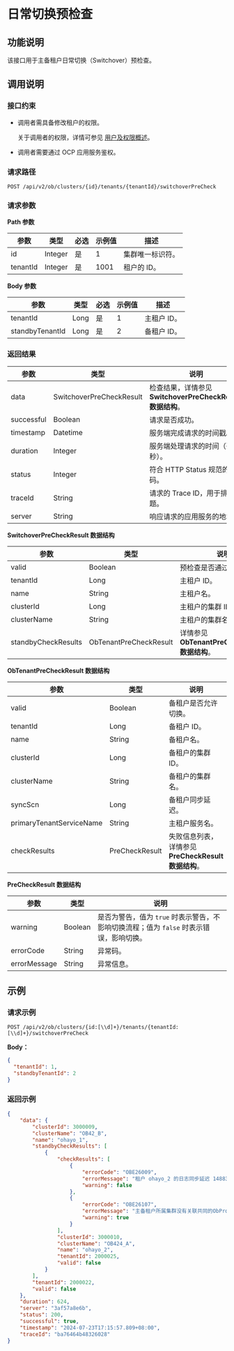 # 日常切换预检查

## 功能说明

该接口用于主备租户日常切换（Switchover）预检查。

## 调用说明

### 接口约束

* 调用者需具备修改租户的权限。

    关于调用者的权限，详情可参见 [用户及权限概述](../../../1600.system-management-features/200.manage-users/50.user-management-overview.md)。

* 调用者需要通过 OCP 应用服务鉴权。

### 请求路径

`POST /api/v2/ob/clusters/{id}/tenants/{tenantId}/switchoverPreCheck`

### 请求参数

**Path 参数**

| 参数 | 类型    | 必选 | 示例值 | 描述           |
|------|---------|------|--------|-----------------|
| id   | Integer | 是   | 1      | 集群唯一标识符。 |
| tenantId |  Integer | 是   | 1001      | 租户的 ID。 |

**Body 参数**

| 参数  |  类型  |  必选  | 示例值  |  描述  |
|-------|--------|---------|---------|---------|
| tenantId  |  Long  |  是  |  1  | 主租户 ID。 |
| standbyTenantId | Long | 是 | 2 | 备租户 ID。 |

### 返回结果

|  参数  |  类型  |  说明  |
|---------|---------|---------|
|  data        |  SwitchoverPreCheckResult  | 检查结果，详情参见 **SwitchoverPreCheckResult 数据结构**。 |
|  successful  |  Boolean  |  请求是否成功。  |
|  timestamp   |  Datetime  |  服务端完成请求的时间戳。  |
|  duration    |  Integer  |  服务端处理请求的时间（毫秒）。  |
|  status      |  Integer  |  符合 HTTP Status 规范的编码。  |
|  traceId     |  String  |  请求的 Trace ID，用于排查问题。  |
|  server      |  String  |  响应请求的应用服务的地址。  |

**SwitchoverPreCheckResult 数据结构**

|  参数     |  类型   |  说明  |
|-----------|---------|------------|
| valid               | Boolean | 预检查是否通过。 |
| tenantId            | Long    | 主租户 ID。 |
| name                | String  | 主租户名。 |
| clusterId           | Long    | 主租户的集群 ID。 |
| clusterName         | String  | 主租户的集群名。 |
| standbyCheckResults | ObTenantPreCheckResult    | 详情参见 **ObTenantPreCheckResult 数据结构**。 |

**ObTenantPreCheckResult 数据结构**

|  参数  |  类型  |  说明  |
|--------------------------|---------------------|-----------|
| valid                    | Boolean             | 备租户是否允许切换。 |
| tenantId                 | Long                | 备租户 ID。 |
| name                     | String              | 备租户名。 |
| clusterId                | Long                | 备租户的集群 ID。 |
| clusterName              | String              | 备租户的集群名。 |
| syncScn                  | Long                | 备租户同步延迟。 |
| primaryTenantServiceName | String              | 主租户服务名。 |
| checkResults             | PreCheckResult      | 失败信息列表，详情参见 **PreCheckResult 数据结构**。 |

**PreCheckResult 数据结构**

|  参数        |  类型   |  说明     |
|--------------|---------|-----------|
| warning      | Boolean | 是否为警告，值为 `true` 时表示警告，不影响切换流程；值为 `false` 时表示错误，影响切换。 |
| errorCode    | String  | 异常码。 |
| errorMessage | String  | 异常信息。 |

## 示例

### 请求示例

`POST /api/v2/ob/clusters/{id:[\\d]+}/tenants/{tenantId:[\\d]+}/switchoverPreCheck`

**Body：**

```json
{
  "tenantId": 1,
  "standbyTenantId": 2
}
```

### 返回示例

```json
{
    "data": {
        "clusterId": 3000009,
        "clusterName": "OB42_B",
        "name": "ohayo_1",
        "standbyCheckResults": [
            {
                "checkResults": [
                    {
                        "errorCode": "OBE26009",
                        "errorMessage": "租户 ohayo_2 的日志同步延迟 14883430 ms 大于 10000 ms, 不允许该操作",
                        "warning": false
                    },
                    {
                        "errorCode": "OBE26107",
                        "errorMessage": "主备租户所属集群没有关联共同的ObProxy, 切主后无法实现自动路由",
                        "warning": true
                    }
                ],
                "clusterId": 3000010,
                "clusterName": "OB424_A",
                "name": "ohayo_2",
                "tenantId": 2000025,
                "valid": false
            }
        ],
        "tenantId": 2000022,
        "valid": false
    },
    "duration": 624,
    "server": "3af57a8e6b",
    "status": 200,
    "successful": true,
    "timestamp": "2024-07-23T17:15:57.809+08:00",
    "traceId": "ba76464b48326028"
}
```

